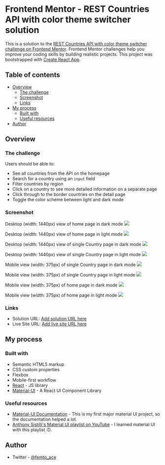 # Frontend Mentor - REST Countries API with color theme switcher solution

This is a solution to the [REST Countries API with color theme switcher challenge on Frontend Mentor](https://www.frontendmentor.io/challenges/rest-countries-api-with-color-theme-switcher-5cacc469fec04111f7b848ca). Frontend Mentor challenges help you improve your coding skills by building realistic projects. This project was bootstrapped with [Create React App](https://github.com/facebook/create-react-app).

## Table of contents

-  [Overview](#overview)
   -  [The challenge](#the-challenge)
   -  [Screenshot](#screenshot)
   -  [Links](#links)
-  [My process](#my-process)
   -  [Built with](#built-with)
   -  [Useful resources](#useful-resources)
-  [Author](#author)

## Overview

### The challenge

Users should be able to:

-  See all countries from the API on the homepage
-  Search for a country using an `input` field
-  Filter countries by region
-  Click on a country to see more detailed information on a separate page
-  Click through to the border countries on the detail page
-  Toggle the color scheme between light and dark mode

### Screenshot

Desktop (width: 1440px) view of home page in dark mode
![](./assets/1.png)

Desktop (width: 1440px) view of home page in light mode
![](./assets/2.png)

Desktop (width: 1440px) view of single Country page in dark mode
![](./assets/3.png)

Desktop (width: 1440px) view of single Country page in light mode
![](./assets/4.png)

Mobile view (width: 375px) of single Country page in dark mode
![](./assets/5.png)

Mobile view (width: 375px) of single Country page in light mode
![](./assets/6.png)

Mobile view (width: 375px) of home page in dark mode
![](./assets/7.png)

Mobile view (width: 375px) of home page in light mode
![](./assets/8.png)

### Links

-  Solution URL: [Add solution URL here](https://your-solution-url.com)
-  Live Site URL: [Add live site URL here](https://your-live-site-url.com)

## My process

### Built with

-  Semantic HTML5 markup
-  CSS custom properties
-  Flexbox
-  Mobile-first workflow
-  [React](https://reactjs.org/) - JS library
-  [Material-UI](https://v4.mui.com/) - A React UI Component Library

### Useful resources

-  [Material-UI Documentation](https://v4.mui.com/getting-started/usage/) - This is my first major material UI project, so the documentation helped a lot.
-  [Anthony Sistilli's Material UI playlist on YouTube](https://www.youtube.com/playlist?list=PLQg6GaokU5CwiVmsZ0d_9Zsg_DnIP_xwr) - I learned material UI with this playlist :D.

## Author

-  Twitter - [@femto_ace](https://www.twitter.com/femto_ace)
